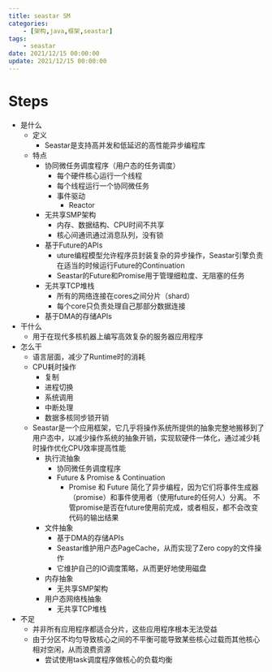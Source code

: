 ```yaml
---
title: seastar SM
categories: 
	- [架构,java,框架,seastar]
tags:
	- seastar
date: 2021/12/15 00:00:00
update: 2021/12/15 00:00:00
---
```


# Steps

- 是什么
  - 定义
    - Seastar是支持高并发和低延迟的高性能异步编程库
  - 特点
    - 协同微任务调度程序（用户态的任务调度）
      - 每个硬件核心运行一个线程
      - 每个线程运行一个协同微任务
      - 事件驱动
        - Reactor
    - 无共享SMP架构
      - 内存、数据结构、CPU时间不共享
      - 核心间通讯通过消息队列，没有锁
    - 基于Future的APIs
      - uture编程模型允许程序员封装复杂的异步操作，Seastar引擎负责在适当的时候运行Future的Continuation
      - Seastar的Future和Promise用于管理细粒度、无阻塞的任务
    - 无共享TCP堆栈
      - 所有的网络连接在cores之间分片（shard） 
      - 每个core只负责处理自己那部分数据连接 
    - 基于DMA的存储APIs
- 干什么
  - 用于在现代多核机器上编写高效复杂的服务器应用程序
- 怎么干
  - 语言层面，减少了Runtime时的消耗
  - CPU耗时操作
    - 复制
    - 进程切换
    - 系统调用
    - 中断处理
    - 数据多核同步锁开销
  - Seastar是一个应用框架，它几乎将操作系统所提供的抽象完整地搬移到了用户态中，以减少操作系统的抽象开销，实现软硬件一体化，通过减少耗时操作优化CPU效率提高性能
    - 执行流抽象
      - 协同微任务调度程序
      - Future & Promise & Continuation
        - Promise 和 Future 简化了异步编程，因为它们将事件生成器（promise）和事件使用者（使用future的任何人）分离。 不管promise是否在future使用前完成，或者相反，都不会改变代码的输出结果
    - 文件抽象
      - 基于DMA的存储APIs
      - Seastar维护用户态PageCache，从而实现了Zero copy的文件操作
      - 它维护自己的IO调度策略，从而更好地使用磁盘
    - 内存抽象
      - 无共享SMP架构
    - 用户态网络栈抽象
      - 无共享TCP堆栈
- 不足
  - 并非所有应用程序都适合分片，这些应用程序根本无法受益
  - 由于分区不均匀导致核心之间的不平衡可能导致某些核心过载而其他核心相对空闲，从而浪费资源 
    - 尝试使用task调度程序做核心的负载均衡



